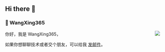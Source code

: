 ## Hi there 👋

### 🚀 WangXing365

<img align="right" src="https://github-readme-stats.vercel.app/api?username=WangXing365&show_icons=true&theme=monokai" />

你好，我是 WangXing365，

如果你想聊聊技术或者交个朋友，可以给我 [发邮件](mailto:guest.google@qq.com)。
